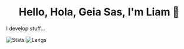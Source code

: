 <h1><center> Hello, Hola, Geia Sas, I'm Liam 👋</center></h1>

I develop stuff... 

![Stats](https://github-readme-stats.vercel.app/api?username=ImNotAuzero&show_icons=true&theme=tokyonight)
![Langs](https://github-readme-stats.vercel.app/api/top-langs/?username=ImNotAuzero&theme=tokyonight)

